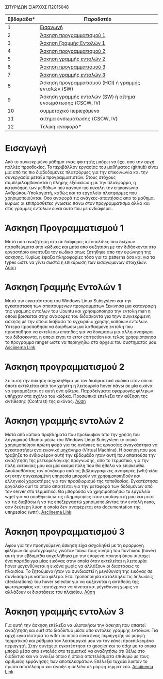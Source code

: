 ΣΠΥΡΙΔΩΝ ΞΙΑΡΧΟΣ
Π2015048

| Εβδομάδα* | Παραδοτέο |
| --- | --- |
| 1 | [Εισαγωγή](#Εισαγωγή) |
| 2 | [Άσκηση προγραμματισμού 1](#Άσκηση-προγραμματισμού-1) |
| 3 | [Άσκηση Γραμμής Εντολών 1](#Άσκηση-Γραμμής-Εντολών-1) |
| 4 | [Άσκηση προγραμματισμού 2](#Άσκηση-προγραμματισμού-2) |
| 5 | [Άσκηση γραμμής εντολών 2](#Άσκηση-γραμμής-εντολών-2) |
| 6 | [Άσκηση προγραμματισμού 3](#Άσκηση-προγραμματισμού-3) |
| 7 | [Άσκηση γραμμής εντολών 3](#Άσκηση-γραμμής-εντολών-3) |
| 8 | Άσκηση προγραμματισμού (HCI) ή γραμμής εντολών (SW) |
| 9 | Άσκηση γραμμής εντολών (SW) ή αίτημα ενσωμάτωσης (CSCW, IV) |
| 10 | συμμετοχικό περιεχόμενο |
| 11 | αίτημα ενσωμάτωσης (CSCW, IV) |
| 12 | Τελική αναφορά* |

# Εισαγωγή
Από το συγκεκριμένο μάθημα ενας φοιτητής μπόρει να έχει απο την αρχή πολλές προσδοκίες. 
Το περιβάλλον εργασίας του μαθήματος (github) είναι μια από τις πιο διαδεδομένες πλατφόρμες για την επικοινωνία και την συνεργασία μεταξύ προγραμματιστών.
Στους στόχους συμπεριλαμβανονται η πληρης εξοικείωση με την πλατφόρμα, η κατανόηση των μεθόδων που κανουν πιο ευκολη την επικοινωνία Ανθρώπου-Υπολογιστή, καθώς και τα εργαλεία πλατφόρμες που χρησιμοποιούνται.
Οσο αναφορά τις ανάγκες-απαιτήσεις απο το μαθημα, κυριως οι επιπροσθετες γνωσεις πανω στον προγραμματισμο αλλα και στις γραμμες εντολών ειναι αυτο που με ενδιαφερει.

# Άσκηση Προγραμματισμού 1
Μετά απο αναζήτηση στο σε διάφορες ιστοσελιδες που δείχουν παραδείγματα απο κώδικες και μετα απο συζητηση με τον διδάσκοντα στο εργαστήριο ανεπτυξα τον κωδικα οπως ζητηθηκε απο την εφώνηση της ασκησης. Κυρίως έψαξα πληροφορίες τόσο για τα patterns όσο και για τα types ώστε να γίνει σωστά η επικύρωση των εισαγώμενων στοιχείων. [Λύση](https://github.com/p15xiar/site/blob/2015048/_remix/form-validation.md)

# Άσκηση Γραμμής Εντολών 1
Μετά την εγκατάσταση του Windows Linux Subsystem και την εγκατασταση των απαιτουμενων προγραμματων ξεκινησα μια καταγραφη της γραμμης εντολων του Ubuntu και χρησιμοποιησα την εντολη man η οποια βρισκεται στης αναφορες του διδασκοντα για τηνν συγκεκριμενη ασκηση με την οποια διαβασα το εγχειριδιο χρησης καποιων εντολων. Υστερα προσπαθησα να διορθωσω μια λαθασμενη εντολη που προσπαθησα να εκτελεσω επιτηδες για να δοκιμασω μια αλλη αναφορα του διδασκοντα, η οποια ειναι το error correction και τελος χρησμιοποιησα το προγραμμα ranger ωστε να περιηγηθώ στα αρχεια του συστηματος μου. [Asciinema Link](https://asciinema.org/a/368146)

# Άσκηση προγραμματισμού 2
Σε αυτή την άσκηση ασχολήθηκα με τον διαδραστικό κώδικα στον οποίο όποτε εκτελείται από τον χρήστη η λειτουργία hover πάνω σε μία εικόνα να εφαρμόζεται σε αυτή ενα φίλτρο. Παραδείγματα εφαρμογής φίλτρων υπήρχαν στα σχόλια του κώδικα. Προσωπικά επελεξα την αύξηση της αντίθεσης (Contrast) της εικόνας. [Λύση](https://github.com/p15xiar/site/blob/2015048/_remix/image-filter.md)

# Άσκηση γραμμής εντολών 2
Μετά από κάποια προβλήματα που προέκυψαν απο την χρήση του λογισμικού Ubuntu μέσω του Windows Linux Subsystem το οποιό χρησιμοποίησα πρώτη φορά για τις ανάγκες τις εργασίας αναγκάστηκα να εγκαταστήσω ενα εικονικό μηχάνημα (Virtual Machine). Η άσκηση που μου τραβηξε το ενδιαφέρον αυτή την εβδομάδα ηταν αυτή που απαιτούσε την αναζήτηση της μετεορολογικής πρόγνωσης, απο το τερματικό, για την πόλη κατοικίας μου και μία ακόμα πόλη που θα ήθελα να επισκευθώ. Ακολουθόντας τον σύνδεσμο από τις βιβλιογραφικές αναφορές (wttr) είδα οτι στην συγκεκριμένη υπηρεσία μπορούν να χρησιμοποιηθούν και ελληνικοί χαρακτήρες για τον προσδιορισμό της τοποθεσίας. Εγκατέστησα εργαλείο curl το οποίο απαιτέιται για την μεταφορά των δεδομένων από τον server στο τερματικό. Θα μπορούσα να χρησιμοποιήσω το εργαλείο wget για να αποθηκεύσω τις πληροφορίες στον υπολογιστή μου και μετά να τις διαβάσω ή να τις επεξεργαστώ χρησιμοποιώντας την εντολή nano, σαν δεύτερη λύση η οποία δεν αναφέρεται στο documentation της υπηρεσίας (wttr). [Asciinema Link](https://asciinema.org/a/371850)

# Άσκηση προγραμματισμού 3
Αφου για την προηγούμενη άσκηση είχα ασχοληθεί με τη εφαρμογη φίλτρων σε φωτογραφίες γινόταν πάνω τους κίνηση του ποντικιού (hover) αυτή την εβδομάδα ασχολήθηκα με την επομενη άσκηση όπου υπάρχει ένα παράδειγμα μίας εικόνας στην οποία όταν εκτελείται η λειτουρία hover μεγενθύνεται η εικόνα χωρίς να αλλάζουν οι διαστάσεις το πλαισίου. Το ζητούμενο ήταν να συνδιαστεί η μεγέθυνση της εικόνας σε συνδιασμό με καποιο φίλτρο. Ετσι τροποποίησα κατάλληλα τις δηλώσεις (declarations) του hover selector για να αυξανεται η αντίθεση της φωτογραφίας και ταυτόχρονα να γίνεται και μέγεθυνση χωρις να αλλάζουν οι διαστάσεις του πλαισίου. 
[Λύση](https://github.com/p15xiar/site/blob/2015048/_remix/image-zoom.md)

# Άσκηση γραμμής εντολών 3
Για αυτή την άσκηση επέλεξα να υλοποιήσω την άσκηση που απαιτεί αναζήτηση και surf στο διαδίκτυο μέσα απο εντολές γραμμής εντολων. Για αρχή εγκατέστησα το w3m το οποίο είναι ένας περιηγητής σε μορφή τερματικού και ρύθμισα τον λειτουργικό μου να τον κάνει προεπιλεγμένο περιηγητή. Στην συνέχεια εγκατέστησα το googler και το ddgr με τα οποια μπορώ μέσα απο εντολές στο τερματικό να αναζητήσω ότι θέλω στο διαδίκτυο και να ανοιξω όποιο ή όποια αποτελέσματα επιθυμώ με τους αριθμούς εμφάνησης των αποτελεσμάτων. Επέλεξα τυχαία λοιπόν το πρώτο αποτέλεσμα και άνοιξε η σελίδα σε μορφή τερματικού.
[Asciinema Link](https://asciinema.org/a/375053)
